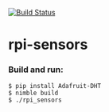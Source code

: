 [![Build Status](https://github.com/gooddoog/rpi-sensors/workflows/Build/badge.svg)](https://github.com/gooddoog/rpi-sensors/actions)

# rpi-sensors

### Build and run:
```console
$ pip install Adafruit-DHT
$ nimble build
$ ./rpi_sensors
```
